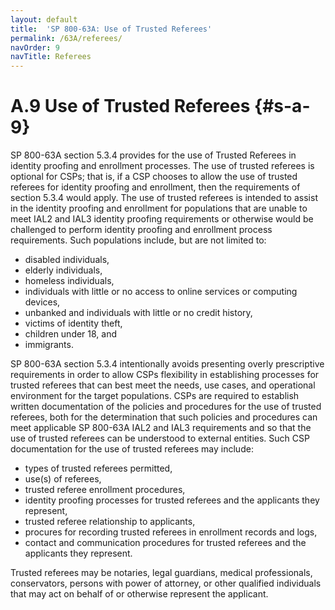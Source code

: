 ```yaml
---
layout: default
title:  'SP 800-63A: Use of Trusted Referees'
permalink: /63A/referees/
navOrder: 9
navTitle: Referees
---
```


# A.9 Use of Trusted Referees {#s-a-9}

SP 800-63A section 5.3.4 provides for the use of Trusted Referees in identity proofing and enrollment processes. The use of trusted referees is optional for CSPs; that is, if a CSP chooses to allow the use of trusted referees for identity proofing and enrollment, then the requirements of section 5.3.4 would apply. The use of trusted referees is intended to assist in the identity proofing and enrollment for populations that are unable to meet IAL2 and IAL3 identity proofing requirements or otherwise would be challenged to perform identity proofing and enrollment process requirements. Such populations include, but are not limited to:

- disabled individuals,
- elderly individuals,
- homeless individuals,
- individuals with little or no access to online services or computing devices,
- unbanked and individuals with little or no credit history,
- victims of identity theft,
- children under 18, and
- immigrants.

SP 800-63A section 5.3.4 intentionally avoids presenting overly prescriptive requirements in order to allow CSPs flexibility in establishing processes for trusted referees that can best meet the needs, use cases, and operational environment for the target populations. CSPs are required to establish written documentation of the policies and procedures for the use of trusted referees, both for the determination that such policies and procedures can meet applicable SP 800-63A IAL2 and IAL3 requirements and so that the use of trusted referees can be understood to external entities. Such CSP documentation for the use of trusted referees may include:

- types of trusted referees permitted,
- use(s) of referees,
- trusted referee enrollment procedures,
- identity proofing processes for trusted referees and the applicants they represent,
- trusted referee relationship to applicants,
- procures for recording trusted referees in enrollment records and logs,
- contact and communication procedures for trusted referees and the applicants they represent.

Trusted referees may be notaries, legal guardians, medical professionals, conservators, persons with power of attorney, or other qualified individuals that may act on behalf of or otherwise represent the applicant.
